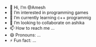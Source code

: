 - 👋 Hi, I’m @Amesh
- 👀 I’m interested in programming games
- 🌱 I’m currently learning c++ programmig 
- 💞️ I’m looking to collaborate on ashika
- 📫 How to reach me ...
- 😄 Pronouns: ...
- ⚡ Fun fact: ...

<!---
Ameshhhhh/Ameshhhhh is a ✨ special ✨ repository because its `README.md` (this file) appears on your GitHub profile.
You can click the Preview link to take a look at your changes.
--->
